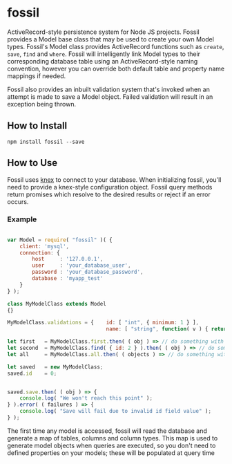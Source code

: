 # fossil

ActiveRecord-style persistence system for Node JS projects. Fossil provides a Model base class that may be
used to create your own Model types. Fossil's Model class provides ActiveRecord functions such as ```create```,
```save```, ```find``` and ```where```. Fossil will intelligently link Model types to their corresponding database
table using an ActiveRecord-style naming convention, however you can override both default table and property name
mappings if needed.

Fossil also provides an inbuilt validation system that's invoked when an attempt is made to save a Model object. 
Failed validation will result in an exception being thrown.

## How to Install

```npm install fossil --save```

## How to Use

Fossil uses [knex](http://knexjs.org) to connect to your database. When initializing fossil, you'll need to provide
a knex-style configuration object. Fossil query methods return promises which resolve to the desired results 
or reject if an error occurs.

### Example

```js

var Model = require( "fossil" )( {
    client: 'mysql',
    connection: {
        host     : '127.0.0.1',
        user     : 'your_database_user',
        password : 'your_database_password',
        database : 'myapp_test'
    }
} );

class MyModelClass extends Model
{}

MyModelClass.validations = {    id: [ "int", { minimum: 1 } ],
                                name: [ "string", function( v ) { return v[0] == "."; }, { length: { maximum: 50 } ] };

let first   = MyModelClass.first.then( ( obj ) => // do something with retrieved object );
let second  = MyModelClass.find( { id: 2 } ).then( ( obj ) => // do something with retrieved object );
let all     = MyModelClass.all.then( ( objects ) => // do something with retrieved objects );

let saved   = new MyModelClass;
saved.id    = 0;


saved.save.then( ( obj ) => {
    console.log( "We won't reach this point" );
} ).error( ( failures ) => {
    console.log( "Save will fail due to invalid id field value" );
} );

```

The first time any model is accessed, fossil will read the database and generate a map of tables, columns and column
types. This map is used to generate model objects when queries are executed, so you don't need to defined properties
on your models; these will be populated at query time